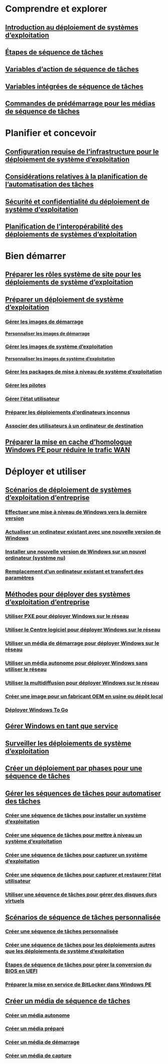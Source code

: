 # Comprendre et explorer
## [Introduction au déploiement de systèmes d’exploitation](understand/introduction-to-operating-system-deployment.md)
## [Étapes de séquence de tâches](understand/task-sequence-steps.md)
## [Variables d’action de séquence de tâches](understand/task-sequence-action-variables.md)
## [Variables intégrées de séquence de tâches](understand/task-sequence-built-in-variables.md)
## [Commandes de prédémarrage pour les médias de séquence de tâches](understand/prestart-commands-for-task-sequence-media.md)

# Planifier et concevoir
## [Configuration requise de l’infrastructure pour le déploiement de système d’exploitation](plan-design/infrastructure-requirements-for-operating-system-deployment.md)
## [Considérations relatives à la planification de l’automatisation des tâches](plan-design/planning-considerations-for-automating-tasks.md)
## [Sécurité et confidentialité du déploiement de système d’exploitation](plan-design/security-and-privacy-for-operating-system-deployment.md)
## [Planification de l’interopérabilité des déploiements de systèmes d’exploitation](plan-design/planning-for-operating-system-deployment-interoperability.md)

# Bien démarrer
## [Préparer les rôles système de site pour les déploiements de système d’exploitation](get-started/prepare-site-system-roles-for-operating-system-deployments.md)
## [Préparer un déploiement de système d’exploitation](get-started/prepare-for-operating-system-deployment.md)
### [Gérer les images de démarrage](get-started/manage-boot-images.md)
#### [Personnaliser les images de démarrage](get-started/customize-boot-images.md)

### [Gérer les images de système d’exploitation](get-started/manage-operating-system-images.md)
#### [Personnaliser les images de système d’exploitation](get-started/customize-operating-system-images.md)

### [Gérer les packages de mise à niveau de système d’exploitation](get-started/manage-operating-system-upgrade-packages.md)
### [Gérer les pilotes](get-started/manage-drivers.md)
### [Gérer l’état utilisateur](get-started/manage-user-state.md)
### [Préparer les déploiements d’ordinateurs inconnus](get-started/prepare-for-unknown-computer-deployments.md)
### [Associer des utilisateurs à un ordinateur de destination](get-started/associate-users-with-a-destination-computer.md)

## [Préparer la mise en cache d’homologue Windows PE pour réduire le trafic WAN](get-started/prepare-windows-pe-peer-cache-to-reduce-wan-traffic.md)

# Déployer et utiliser
## [Scénarios de déploiement de systèmes d’exploitation d’entreprise](deploy-use/scenarios-to-deploy-enterprise-operating-systems.md)
### [Effectuer une mise à niveau de Windows vers la dernière version](deploy-use/upgrade-windows-to-the-latest-version.md)
### [Actualiser un ordinateur existant avec une nouvelle version de Windows](deploy-use/refresh-an-existing-computer-with-a-new-version-of-windows.md)
### [Installer une nouvelle version de Windows sur un nouvel ordinateur (système nu)](deploy-use/install-new-windows-version-new-computer-bare-metal.md)
### [Remplacement d’un ordinateur existant et transfert des paramètres](deploy-use/replace-an-existing-computer-and-transfer-settings.md)

## [Méthodes pour déployer des systèmes d’exploitation d’entreprise](deploy-use/methods-to-deploy-enterprise-operating-systems.md)
### [Utiliser PXE pour déployer Windows sur le réseau](deploy-use/use-pxe-to-deploy-windows-over-the-network.md)
### [Utiliser le Centre logiciel pour déployer Windows sur le réseau](deploy-use/use-software-center-to-deploy-windows-over-the-network.md)
### [Utiliser un média de démarrage pour déployer Windows sur le réseau](deploy-use/use-bootable-media-to-deploy-windows-over-the-network.md)
### [Utiliser un média autonome pour déployer Windows sans utiliser le réseau](deploy-use/use-stand-alone-media-to-deploy-windows-without-using-the-network.md)
### [Utiliser la multidiffusion pour déployer Windows sur le réseau](deploy-use/use-multicast-to-deploy-windows-over-the-network.md)
### [Créer une image pour un fabricant OEM en usine ou dépôt local](deploy-use/create-an-image-for-an-oem-in-factory-or-a-local-depot.md)
### [Déployer Windows To Go](deploy-use/deploy-windows-to-go.md)

## [Gérer Windows en tant que service](deploy-use/manage-windows-as-a-service.md)
## [Surveiller les déploiements de système d’exploitation](deploy-use/monitor-operating-system-deployments.md)
## [Créer un déploiement par phases pour une séquence de tâches](deploy-use/create-phased-deployment-for-task-sequence.md)

## [Gérer les séquences de tâches pour automatiser des tâches](deploy-use/manage-task-sequences-to-automate-tasks.md)
### [Créer une séquence de tâches pour installer un système d’exploitation](deploy-use/create-a-task-sequence-to-install-an-operating-system.md)
### [Créer une séquence de tâches pour mettre à niveau un système d’exploitation](deploy-use/create-a-task-sequence-to-upgrade-an-operating-system.md)
### [Créer une séquence de tâches pour capturer un système d’exploitation](deploy-use/create-a-task-sequence-to-capture-an-operating-system.md)
### [Créer une séquence de tâches pour capturer et restaurer l’état utilisateur](deploy-use/create-a-task-sequence-to-capture-and-restore-user-state.md)
### [Utiliser une séquence de tâches pour gérer des disques durs virtuels](deploy-use/use-a-task-sequence-to-manage-virtual-hard-disks.md)

## [Scénarios de séquence de tâches personnalisée](deploy-use/custom-task-sequence-scenarios.md)
### [Créer une séquence de tâches personnalisée](deploy-use/create-a-custom-task-sequence.md)
### [Créer une séquence de tâches pour les déploiements autres que les déploiements de système d’exploitation](deploy-use/create-a-task-sequence-for-non-operating-system-deployments.md)
### [Étapes de séquence de tâches pour gérer la conversion du BIOS en UEFI](deploy-use/task-sequence-steps-to-manage-bios-to-uefi-conversion.md)
### [Préparer la mise en service de BitLocker dans Windows PE](deploy-use/preprovision-bitlocker-in-windows-pe.md)

## [Créer un média de séquence de tâches](deploy-use/create-task-sequence-media.md)
### [Créer un média autonome](deploy-use/create-stand-alone-media.md)
### [Créer un média préparé](deploy-use/create-prestaged-media.md)
### [Créer un média de démarrage](deploy-use/create-bootable-media.md)
### [Créer un média de capture](deploy-use/create-capture-media.md)
